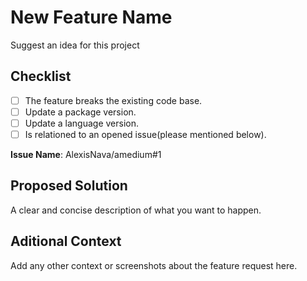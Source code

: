 # New Feature Name

Suggest an idea for this project

## Checklist

- [ ] The feature breaks the existing code base.
- [ ] Update a package version.
- [ ] Update a language version.
- [ ] Is relationed to an opened issue(please mentioned below).

**Issue Name**: AlexisNava/amedium#1

## Proposed Solution

A clear and concise description of what you want to happen.

## Aditional Context

Add any other context or screenshots about the feature request here.
